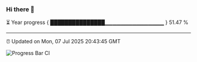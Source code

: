 ### Hi there 👋

⏳ Year progress { ███████████████▁▁▁▁▁▁▁▁▁▁▁▁▁▁▁ } 51.47 %

---

⏰ Updated on Mon, 07 Jul 2025 20:43:45 GMT

![Progress Bar CI](https://github.com/IshwaranRudhara/GIT-ACTION/workflows/Progress%20Bar%20CI/badge.svg)
